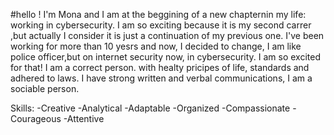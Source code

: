#hello ! I'm Mona and I am at the beggining of a new chapternin my life: working in cybersecurity. I am so exciting because it is my second carrer ,but actually I consider it is just a continuation of my previous one. I've been working for more than 10 yesrs and now, I decided to change, I am like police officer,but on internet security now, in cybersecurity.
 I am so excited for that!
 I am a correct person. with healty pricipes of life, standards and adhered to laws.
 I have strong written and verbal communications, I am a sociable person.
 
 Skills:
 -Creative
 -Analytical
 -Adaptable
 -Organized
 -Compassionate
 -Courageous
 -Attentive
 
 
 
 

